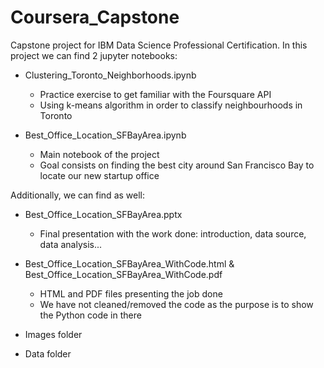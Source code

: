 # Coursera_Capstone
Capstone project for IBM Data Science Professional Certification.
In this project we can find 2 jupyter notebooks:

* Clustering_Toronto_Neighborhoods.ipynb
  + Practice exercise to get familiar with the Foursquare API
  + Using k-means algorithm in order to classify neighbourhoods in Toronto

* Best_Office_Location_SFBayArea.ipynb
  + Main notebook of the project
  + Goal consists on finding the best city around San Francisco Bay to locate our new startup office

Additionally, we can find as well:

* Best_Office_Location_SFBayArea.pptx
  + Final presentation with the work done: introduction, data source, data analysis...

* Best_Office_Location_SFBayArea_WithCode.html & Best_Office_Location_SFBayArea_WithCode.pdf
  + HTML and PDF files presenting the job done
  + We have not cleaned/removed the code as the purpose is to show the Python code in there

* Images folder

* Data folder



